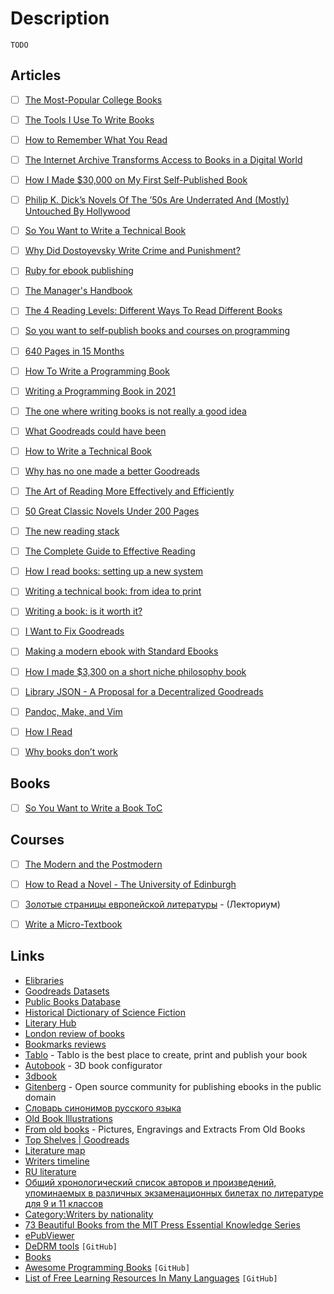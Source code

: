 # Description

`TODO`


## Articles

- [ ] [The Most-Popular College Books](https://www.degreequery.com/the-most-popular-college-books/)
- [ ] [The Tools I Use To Write Books](https://thorstenball.com/blog/2018/09/04/the-tools-i-use-to-write-books/)
- [ ] [How to Remember What You Read](https://fs.blog/remember-books/)
- [ ] [The Internet Archive Transforms Access to Books in a Digital World](https://www.eff.org/deeplinks/2021/10/internet-archive-transforms-access-books-digital-world)
- [ ] [How I Made $30,000 on My First Self-Published Book](https://medium.com/swlh/how-i-made-30k-on-my-first-self-published-book-2f9073dc33e5)
- [ ] [Philip K. Dick’s Novels Of The ’50s Are Underrated And (Mostly) Untouched By Hollywood](https://neotextcorp.com/culture/philip-k-dicks-novels-of-the-50s-are-underrated-and-mostly-untouched-by-hollywood/)
- [ ] [So You Want to Write a Technical Book](http://terathon.com/blog/so-you-want-to-write-a-technical-book/)
- [ ] [Why Did Dostoyevsky Write Crime and Punishment?](https://www.theatlantic.com/magazine/archive/2021/11/dostoyevsky-crime-punishment-birmingham-sinner-saint/620175/)
- [ ] [Ruby for ebook publishing](https://nts.strzibny.name/ruby-for-ebook-publishing/)
- [ ] [The Manager's Handbook](https://blog.alexmaccaw.com/the-managers-handbook-2/)
- [ ] [The 4 Reading Levels: Different Ways To Read Different Books](https://www.thecuriousreader.in/features/reading-levels/)
- [ ] [So you want to self-publish books and courses on programming](https://css-tricks.com/so-you-want-to-self-publish-books-and-courses-on-programming/)
- [ ] [640 Pages in 15 Months](https://journal.stuffwithstuff.com/2021/07/29/640-pages-in-15-months/)
- [ ] [How To Write a Programming Book](https://cscalfani.medium.com/how-to-write-a-programming-book-76ab4f8a7071)
- [ ] [Writing a Programming Book in 2021](https://jmtirado.net/writing-a-programming-book-in-2021/)
- [ ] [The one where writing books is not really a good idea](https://ellegriffin.substack.com/p/creator-economy-for-fiction-authors)
- [ ] [What Goodreads could have been](https://notfunatparties.substack.com/p/what-goodreads-could-have-been)
- [ ] [How to Write a Technical Book](https://serhack.me/articles/how-to-write-technical-book/)
- [ ] [Why has no one made a better Goodreads](https://uxdesign.cc/why-has-no-one-made-a-better-goodreads-dfc9cb9e149a)
- [ ] [The Art of Reading More Effectively and Efficiently](https://aliabdaal.com/read-more-effectively/)
- [ ] [50 Great Classic Novels Under 200 Pages](https://lithub.com/50-great-classic-novels-under-200-pages/)
- [ ] [The new reading stack](https://macwright.com/2020/12/24/the-new-reading-stack.html)
- [ ] [The Complete Guide to Effective Reading](https://maartenvandoorn.nl/reading-guide/)
- [ ] [How I read books: setting up a new system](https://denzhadanov.com/how-i-read-books-a-guide-on-how-to-learn-a943123a4aeb)
- [ ] [Writing a technical book: from idea to print](https://sararobinson.dev/2020/11/17/writing-a-technical-book.html)
- [ ] [Writing a book: is it worth it?](https://martin.kleppmann.com/2020/09/29/is-book-writing-worth-it.html)
- [ ] [I Want to Fix Goodreads](http://prepend.com/culture/2020/09/fixing_goodreads.html)
- [ ] [Making a modern ebook with Standard Ebooks](https://awarm.space/fast/standard-ebooks)
- [ ] [How I made $3,300 on a short niche philosophy book](https://www.otherlife.co/how-i-made-3300-on-a-short-niche-philosophy-book/)
- [ ] [Library JSON - A Proposal for a Decentralized Goodreads](https://tomcritchlow.com/2020/04/15/library-json/)
- [ ] [Pandoc, Make, and Vim](https://keleshev.com/my-book-writing-setup/)
- [ ] [How I Read](https://sirupsen.com/read)
- [ ] [Why books donʼt work](https://andymatuschak.org/books/)


## Books

- [ ] [So You Want to Write a Book ToC](https://ed2592press.com/author/)


## Courses

- [ ] [The Modern and the Postmodern](https://www.coursera.org/learn/modern-postmodern-1)
- [ ] [How to Read a Novel - The University of Edinburgh](https://www.onlinestudies.com/How-to-Read-a-Novel-The-University-of-Edinburgh/United-Kingdom/FutureLearn/)
- [ ] [Золотые страницы европейской литературы](https://youtube.com/playlist?list=PL-_cKNuVAYAU_Govo6JKvuw8DX86qPXx7) - (Лекториум)
- [ ] [Write a Micro-Textbook](https://hyperlink.academy/courses/write-a-micro-textbook/14)


## Links

- [Elibraries](../../../../materials/elibraries.md)
- [Goodreads Datasets](https://sites.google.com/eng.ucsd.edu/ucsdbookgraph/home)
- [Public Books Database](https://www.publicbooks.org/public-books-database/)
- [Historical Dictionary of Science Fiction](https://sfdictionary.com/)
- [Literary Hub](https://lithub.com/)
- [London review of books](https://lrb.co.uk/)
- [Bookmarks reviews](https://bookmarks.reviews/)
- [Tablo](https://tablo.com/) - Tablo is the best place to create, print and publish your book
- [Autobook](https://zachernuk.neocities.org/autobook/) - 3D book configurator
- [3dbook](https://3dbook.xyz/)
- [Gitenberg](https://www.gitenberg.org/) - Open source community for publishing ebooks in the public domain
- [Словарь синонимов русского языка](https://text.ru/synonym)
- [Old Book Illustrations](https://www.oldbookillustrations.com/)
- [From old books](https://www.fromoldbooks.org/) - Pictures, Engravings and Extracts From Old Books
- [Top Shelves | Goodreads](https://www.goodreads.com/shelf)
- [Literature map](https://www.literature-map.com/)
- [Writers timeline](https://www.timelineindex.com/)
- [RU literature](https://www.uniyar.ac.ru/Abitur/programmy-vstupitelnykh-ispytaniy-provodimykh-organizatsiey-samostoyatelno/Prog_lit_2016.pdf)
- [Общий хронологический список авторов и произведений, упоминаемых в различных экзаменационных билетах по литературе для 9 и 11 классов](https://libren.org/d/lit/lit04.htm)
- [Category:Writers by nationality](https://en.wikipedia.org/wiki/Category:Writers_by_nationality)
- [73 Beautiful Books from the MIT Press Essential Knowledge Series](https://abakcus.com/seventy-three-beautiful-books-from-the-mit-press-essential-knowledge-series/)
- [ePubViewer](https://pgaskin.net/ePubViewer/)
- [DeDRM tools](https://github.com/apprenticeharper/DeDRM_tools) `[GitHub]`
- [Books](https://github.com/learn-anything/books)
- [Awesome Programming Books](https://github.com/zero-equals-false/awesome-programming-books) `[GitHub]`
- [List of Free Learning Resources In Many Languages](https://github.com/EbookFoundation/free-programming-books) `[GitHub]`

